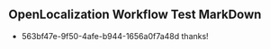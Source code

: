 ## OpenLocalization Workflow Test MarkDown
* 563bf47e-9f50-4afe-b944-1656a0f7a48d 
thanks!<!--HONumber=Mar16_HO3-->
